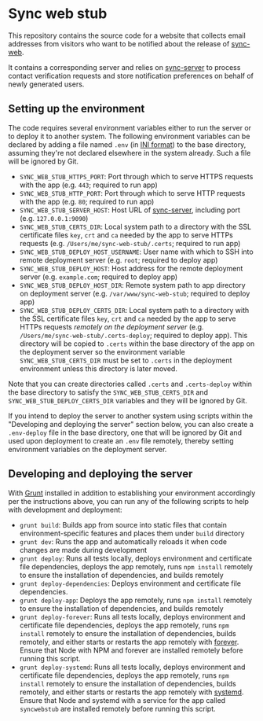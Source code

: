 # Sync web stub

This repository contains the source code for a website that collects email addresses from visitors who want to be notified about the release of [sync-web](https://github.com/asheville/sync-web).

It contains a corresponding server and relies on [sync-server](https://github.com/asheville/sync-server) to process contact verification requests and store notification preferences on behalf of newly generated users.

## Setting up the environment

The code requires several environment variables either to run the server or to deploy it to another system. The following environment variables can be declared by adding a file named `.env` (in [INI format](https://en.wikipedia.org/wiki/INI_file)) to the base directory, assuming they're not declared elsewhere in the system already. Such a file will be ignored by Git.

- `SYNC_WEB_STUB_HTTPS_PORT`: Port through which to serve HTTPS requests with the app (e.g. `443`; required to run app)
- `SYNC_WEB_STUB_HTTP_PORT`: Port through which to serve HTTP requests with the app (e.g. `80`; required to run app)
- `SYNC_WEB_STUB_SERVER_HOST`: Host URL of [sync-server](https://github.com/asheville/sync-server), including port (e.g. `127.0.0.1:9090`)
- `SYNC_WEB_STUB_CERTS_DIR`: Local system path to a directory with the SSL certificate files `key`, `crt` and `ca` needed by the app to serve HTTPs requests (e.g. `/Users/me/sync-web-stub/.certs`; required to run app)
- `SYNC_WEB_STUB_DEPLOY_HOST_USERNAME`: User name with which to SSH into remote deployment server (e.g. `root`; required to deploy app)
- `SYNC_WEB_STUB_DEPLOY_HOST`: Host address for the remote deployment server (e.g. `example.com`; required to deploy app)
- `SYNC_WEB_STUB_DEPLOY_HOST_DIR`: Remote system path to app directory on deployment server (e.g. `/var/www/sync-web-stub`; required to deploy app)
- `SYNC_WEB_STUB_DEPLOY_CERTS_DIR`: Local system path to a directory with the SSL certificate files `key`, `crt` and `ca` needed by the app to serve HTTPs requests *remotely on the deployment server* (e.g. `/Users/me/sync-web-stub/.certs-deploy`; required to deploy app). This directory will be copied to `.certs` within the base directory of the app on the deployment server so the environment variable `SYNC_WEB_STUB_CERTS_DIR` must be set to `.certs` in the deployment environment unless this directory is later moved.

Note that you can create directories called `.certs` and `.certs-deploy` within the base directory to satisfy the `SYNC_WEB_STUB_CERTS_DIR` and `SYNC_WEB_STUB_DEPLOY_CERTS_DIR` variables and they will be ignored by Git.

If you intend to deploy the server to another system using scripts within the "Developing and deploying the server" section below, you can also create a `.env-deploy` file in the base directory, one that will be ignored by Git and used upon deployment to create an `.env` file remotely, thereby setting environment variables on the deployment server.

## Developing and deploying the server

With [Grunt](gruntjs.com) installed in addition to establishing your environment accordingly per the instructions above, you can run any of the following scripts to help with development and deployment:

- `grunt build`: Builds app from source into static files that contain environment-specific features and places them under `build` directory
- `grunt dev`: Runs the app and automatically reloads it when code changes are made during development
- `grunt deploy`: Runs all tests locally, deploys environment and certificate file dependencies, deploys the app remotely, runs `npm install` remotely to ensure the installation of dependencies, and builds remotely
- `grunt deploy-dependencies`: Deploys environment and certificate file dependencies.
- `grunt deploy-app`: Deploys the app remotely, runs `npm install` remotely to ensure the installation of dependencies, and builds remotely
- `grunt deploy-forever`: Runs all tests locally, deploys environment and certificate file dependencies, deploys the app remotely, runs `npm install` remotely to ensure the installation of dependencies, builds remotely, and either starts or restarts the app remotely with [forever](https://github.com/foreverjs/forever). Ensure that Node with NPM and forever are installed remotely before running this script.
- `grunt deploy-systemd`: Runs all tests locally, deploys environment and certificate file dependencies, deploys the app remotely, runs `npm install` remotely to ensure the installation of dependencies, builds remotely, and either starts or restarts the app remotely with [systemd](https://www.digitalocean.com/community/tutorials/systemd-essentials-working-with-services-units-and-the-journal). Ensure that Node and systemd with a service for the app called `syncwebstub` are installed remotely before running this script.